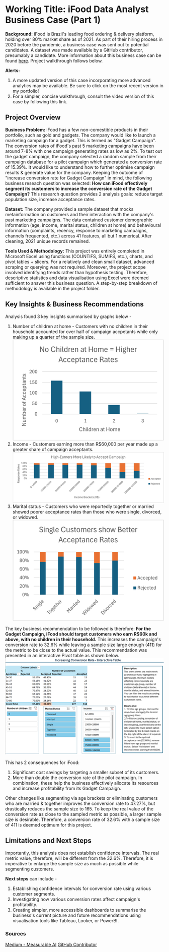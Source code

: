 # Working Title: iFood Data Analyst Business Case (Part 1)
**Background:** iFood is Brazil's leading food ordering & delivery platform, holding over 80% market share as of 2021. As part of their hiring process in 2020 before the pandemic, a business case was sent out to potential candidates. A dataset was made available by a GitHub contributor, presumably a candidate. More information about this business case can be found [here](https://github.com/nailson/ifood-data-business-analyst-test/tree/master). Project walkthrough follows below.

**Alerts:**
1. A more updated version of this case incorporating more advanced analytics may be available. Be sure to click on the most recent version in my portfolio!
2. For a simpler, concise walkthrough, consult the video version of this case by following this link.

## Project Overview
**Business Problem:** iFood has a few non-comestible products in their portfolio, such as gold and gadgets. The company would like to launch a marketing campaign for a gadget. This is termed as "Gadget Campaign". The conversion rates of iFood's past 5 marketing campaigns have been around 7-8% with one campaign generating rates as low as 2%. To test out the gadget campaign, the company selected a random sample from their campaign database for a pilot campaign which generated a conversion rate of 15.39%. It would like to understand how to further optimise campaign results & generate value for the company.
Keeping the outcome of "increase conversion rate for Gadget Campaign" in mind, the following business reseach question was selected: **How can iFood effectively segment its customers to increase the conversion rate of the Gadget Campaign?**
This research question provides 2 analysis goals: reduce target population size, increase acceptance rates.

**Dataset:** The company provided a sample dataset that mocks metainformation on customers and their interaction with the company's past marketing campaigns. The data contained customer demographic information (age, income, marital status, children at home) and behavioural information (complaints, recency, response to marketing campaigns, channels frequented, etc.) across 41 features, all but 1 numerical. After cleaning, 2021 unique records remained.

**Tools Used & Methodology:** This project was entirely completed in Microsoft Excel using functions (COUNTIFS, SUMIFS, etc.), charts, and pivot tables + slicers. For a relatively and clean small dataset, advanced scraping or querying was not required. Moreover, the project scope involved identifying trends rather than hypothesis testing. Therefore, descriptive statistics and data visualisation using Excel were deemed sufficient to answer this business question. A step-by-step breakdown of methodology is available in the project folder.

## Key Insights & Business Recommendations
Analysis found 3 key insights summarised by graphs below -
1. Number of children at home - Customers with no children in their household accounted for over half of campaign accpetants while only making up a quarter of the sample size.![Image 1](https://github.com/Shree-Analyst/Data-Portfolio-Business/blob/61068dd23caa0fb84b18f6d5c9e339e48ba57374/Marketing%20Analytics/Resources/Charts/Insight%201%20-%20Children%20at%20home.png)
2. Income - Customers earning more than R$60,000 per year made up a greater share of campaign acceptants. ![Image 2](https://github.com/Shree-Analyst/Data-Portfolio-Business/blob/main/Marketing%20Analytics/Resources/Charts/Insight%202%20-%20Income%20Brackets.png)
3. Marital status - Customers who were reportedly together or married showed poorer acceptance rates than those who were single, divorced, or widowed. ![Image 3](https://github.com/Shree-Analyst/Data-Portfolio-Business/blob/main/Marketing%20Analytics/Resources/Charts/Insight%203%20-%20Marital%20Status.png)

The key business recommendation to be followed is therefore:
**For the Gadget Campaign, iFood should target customers who earn R$60k and above, with no children in their household.** This increases the campaign's conversion rate to 32.6% while leaving a sample size large enough (411) for the metric to be close to the actual value. This recommendation was presented in an interactive Pivot table as shown below. ![Image 4](https://github.com/Shree-Analyst/Data-Portfolio-Business/blob/main/Marketing%20Analytics/Resources/Charts/Super%20Pivot.png)

This has 2 consequences for iFood:
1. Significant cost savings by targeting a smaller subset of its customers.
2. More than double the conversion rate of the pilot campaign.
In combination, these help the business effectively allocate its resources and increase profitability from its Gadget Campaign.

Other changes like segmenting via age brackets or eliminating customers who are married & together improves the conversion rate to 47.27%, but drastically reduces the sample size to 165. To keep the real value of the conversion rate as close to the sampled metric as possible, a larger sample size is desirable. Therefore, a conversion rate of 32.6% with a sample size of 411 is deemed optimum for this project.

## Limitations and Next Steps
Importantly, this analysis does not establish confidence intervals. The real metric value, therefore, will be different from the 32.6%. Therefore, it is imperative to enlarge the sample size as much as possible while segmenting customers.

**Next steps** can include -
1. Establishing confidence intervals for conversion rate using various customer segments.
2. Investigating how various conversion rates affect campaign's profitability.
3. Creating simpler, more accessible dashboards to summarise the business's current picture and future recommendations using visualisation tools like Tableau, Looker, or PowerBI.

### Sources
[Medium - Measurable AI](https://medium.com/measurable-ai/2021-brazil-food-delivery-ifood-continues-to-lead-with-over-80-market-share-9eaa8b3cb954)
[GitHub Contributor](https://github.com/nailson/ifood-data-business-analyst-test/tree/master)
